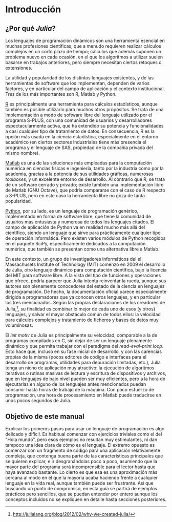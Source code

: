 # Introducción

## ¿Por qué *Julia*?

Los lenguajes de programación dinámicos son una herramienta esencial en muchas profesiones científicas, que a menudo requieren realizar cálculos complejos en un corto plazo de tiempo; cálculos que además suponen un problema nuevo en cada ocasión, en el que los algoritmos a utilizar suelen basarse en trabajos anteriores, pero siempre necesitan ciertos retoques o extensiones.

La utilidad y popularidad de los distintos lenguajes existentes, y de las herramientas de software que los implementan, dependen de varios factores, y en particular del campo de aplicación y el contexto institucional. Tres de los más importantes son R, Matlab y Python.

[R](https://www.r-project.org/) es principalmente una herramienta para cálculos estadísticos, aunque también es posible utilizarlo para muchos otros propósitos. Se trata de una implementación a modo de software libre del lenguaje utilizado por el programa S-PLUS, con una comunidad de usuarios y desarrolladores espectacularmente activa, que ha extendido su potencia y funcionalidades a casi cualquier tipo de tratamiento de datos. En consecuencia, R es la opción más usada en la ciencia estadística, especialmente en el entorno académico (en ciertos sectores industriales tiene más presencia el programa y el lenguaje de SAS, propiedad de la compañía privada del mismo nombre).

[Matlab](https://www.mathworks.com/products/matlab.html) es una de las soluciones más empleadas para la computación numérica en ciencias físicas e ingeniería, tanto por la industria como por la academia, gracias a la potencia de sus utilidades gráficas, numerosas *toolboxes*, y un excelente entorno de desarrollo. Al contrario que R, se trata de un software cerrado y privado; existe también una implementación libre de Matlab (GNU Octave), que podría compararse con el caso de R respecto a S-PLUS, pero en este caso la herramienta libre no goza de tanta popularidad.

[Python](https://www.python.org/), por su lado, es un lenguaje de programación genérico, implementado en forma de software libre, que tiene la comunidad de usuarios más entusiasta y numerosa de todos los lenguajes citados. El campo de aplicación de Python va en realidad mucho más allá del científico, siendo un lenguaje que sirve para prácticamente cualquier tipo de operación informática. Pero existen varios módulos de Python recogidos en el paquete SciPy, específicamente dedicados a la computación numérica, que también se presentan como una alternativa libre a Matlab.

En este contexto, un grupo de investigadores informáticos del el Massachusets Institute of Technology (MIT) comenzó en 2009 el desarrollo de Julia, otro lenguaje dinámico para computación científica, bajo la licencia del MIT para software libre. A la vista del tipo de funciones y operaciones que ofrece, podría parecer que Julia intenta reinventar la rueda, aunque sus autores son plenamente conocedores del estado de la ciencia en lenguajes de programación. De hecho, la documentación oficial parece especialmente dirigida a programadores que ya conocen otros lenguajes, y en particular los tres mencionados. Según las propias declaraciones de los creadores de Julia,[^1], su finalidad es combinar lo mejor de cada uno de esos (y otros) lenguajes, y salvar el mayor obstáculo común de todos ellos: la velocidad para cálculos complejos y tratamiento de ficheros y bases de datos muy voluminosas.

El *leit motiv* de Julia es principalmente su velocidad, comparable a la de programas compilados en C, sin dejar de ser un lenguaje plenamente dinámico y que permita trabajar con el paradigma del *read-eval-print loop*. Esto hace que, incluso en su fase inicial de desarrollo, y con las carencias propias de la misma (pocos editores de código e interfaces para el desarrollo de programas, utilidades para depuración limitadas, etc.), Julia tenga un nicho de aplicación muy atractivo: la ejecución de algoritmos iterativos o rutinas masivas de lectura y escritura de dispositivos y archivos, que en lenguajes de bajo nivel pueden ser muy eficientes, pero a la hora de ejecutarlas en alguno de los lenguajes antes mencionados puedan consumir hasta horas de trabajo de la máquina. Con poco esfuerzo de programación, una hora de procesamiento en Matlab puede traducirse en unos pocos segundos de Julia.

[^1]: http://julialang.org/blog/2012/02/why-we-created-julia/

## Objetivo de este manual


Explicar los primeros pasos para usar un lenguaje de programación es algo delicado y difícil. Es habitual comenzar con ejercicios triviales como el del "Hola mundo", pero esos ejemplos no resultan muy estimulantes, ni dan tampoco una idea clara de cómo es el lenguaje. El extremo opuesto es comenzar con un fragmento de código para una aplicación relativamente compleja, que contenga buena parte de las características principales que se quieren explicar, e ir desgranándolas poco a poco, asumiendo que la mayor parte del programa será incomprensible para el lector hasta que haya avanzado bastante. Lo cierto es que esa es una aproximación más cercana al modo en el que la mayoría acaba haciendo frente a cualquier lenguaje en la vida real, aunque también puede ser frustrante. Así que buscando un punto de compromiso, en esta guía se partirá de ejemplos prácticos pero sencillos, que se puedan entender por entero aunque los conceptos incluidos no se expliquen en detalle hasta secciones posteriores.


